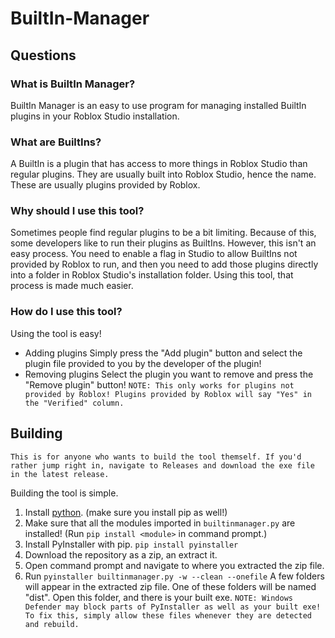 # BuiltIn-Manager
## Questions
### What is BuiltIn Manager?
BuiltIn Manager is an easy to use program for managing installed BuiltIn plugins in your Roblox Studio installation.
### What are BuiltIns?
A BuiltIn is a plugin that has access to more things in Roblox Studio than regular plugins. They are usually built into Roblox Studio, hence the name. These are usually plugins provided by Roblox.
### Why should I use this tool?
Sometimes people find regular plugins to be a bit limiting. Because of this, some developers like to run their plugins as BuiltIns. However, this isn't an easy process. You need to enable a flag in Studio to allow BuiltIns not provided by Roblox to run, and then you need to add those plugins directly into a folder in Roblox Studio's installation folder. Using this tool, that process is made much easier.
### How do I use this tool?
Using the tool is easy!
- Adding plugins
  Simply press the "Add plugin" button and select the plugin file provided to you by the developer of the plugin!
- Removing plugins
  Select the plugin you want to remove and press the "Remove plugin" button!
  `NOTE: This only works for plugins not provided by Roblox! Plugins provided by Roblox will say "Yes" in the "Verified" column.`
## Building
`This is for anyone who wants to build the tool themself. If you'd rather jump right in, navigate to Releases and download the exe file in the latest release.`

Building the tool is simple.
1. Install [python](https://www.python.org/). (make sure you install pip as well!)
2. Make sure that all the modules imported in `builtinmanager.py` are installed! (Run `pip install <module>` in command prompt.)
3. Install PyInstaller with pip. `pip install pyinstaller`
4. Download the repository as a zip, an extract it.
5. Open command prompt and navigate to where you extracted the zip file.
6. Run `pyinstaller builtinmanager.py -w --clean --onefile`
A few folders will appear in the extracted zip file. One of these folders will be named "dist". Open this folder, and there is your built exe.
`NOTE: Windows Defender may block parts of PyInstaller as well as your built exe! To fix this, simply allow these files whenever they are detected and rebuild.`
